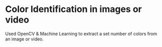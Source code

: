 # Color Identification in images or video
Used OpenCV &amp; Machine Learning to extract a set number of colors from an image or video.
